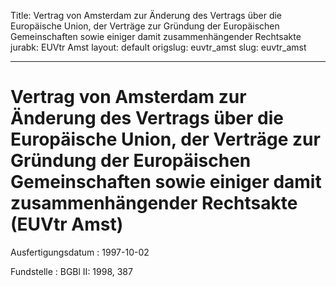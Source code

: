Title: Vertrag von Amsterdam zur Änderung des Vertrags über die Europäische Union,
  der Verträge zur Gründung der Europäischen Gemeinschaften sowie einiger damit zusammenhängender
  Rechtsakte
jurabk: EUVtr Amst
layout: default
origslug: euvtr_amst
slug: euvtr_amst

---

# Vertrag von Amsterdam zur Änderung des Vertrags über die Europäische Union, der Verträge zur Gründung der Europäischen Gemeinschaften sowie einiger damit zusammenhängender Rechtsakte (EUVtr Amst)

Ausfertigungsdatum
:   1997-10-02

Fundstelle
:   BGBl II: 1998, 387

